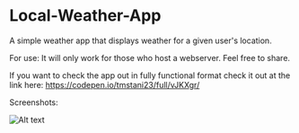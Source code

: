 # Local-Weather-App
A simple weather app that displays weather for a given user's location.

For use:
It will only work for those who host a webserver.  Feel free to share.

If you want to check the app out in fully functional format 
check it out at the link here: https://codepen.io/tmstani23/full/vJKXgr/

Screenshots:

![Alt text](https://raw.githubusercontent.com/tmstani23/Local-Weather-App/scrn1.png)
